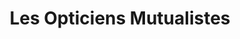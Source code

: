 ---
title: "Les Opticiens Mutualistes"
url: /bagnols-sur-ceze/les-opticiens-mutualistes/
shop: Optiker
---
